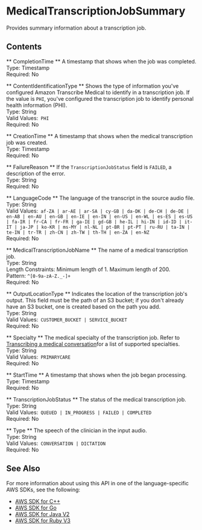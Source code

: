 # MedicalTranscriptionJobSummary<a name="API_MedicalTranscriptionJobSummary"></a>

Provides summary information about a transcription job\.

## Contents<a name="API_MedicalTranscriptionJobSummary_Contents"></a>

 ** CompletionTime **   <a name="transcribe-Type-MedicalTranscriptionJobSummary-CompletionTime"></a>
A timestamp that shows when the job was completed\.  
Type: Timestamp  
Required: No

 ** ContentIdentificationType **   <a name="transcribe-Type-MedicalTranscriptionJobSummary-ContentIdentificationType"></a>
Shows the type of information you've configured Amazon Transcribe Medical to identify in a transcription job\. If the value is `PHI`, you've configured the transcription job to identify personal health information \(PHI\)\.  
Type: String  
Valid Values:` PHI`   
Required: No

 ** CreationTime **   <a name="transcribe-Type-MedicalTranscriptionJobSummary-CreationTime"></a>
A timestamp that shows when the medical transcription job was created\.  
Type: Timestamp  
Required: No

 ** FailureReason **   <a name="transcribe-Type-MedicalTranscriptionJobSummary-FailureReason"></a>
If the `TranscriptionJobStatus` field is `FAILED`, a description of the error\.  
Type: String  
Required: No

 ** LanguageCode **   <a name="transcribe-Type-MedicalTranscriptionJobSummary-LanguageCode"></a>
The language of the transcript in the source audio file\.  
Type: String  
Valid Values:` af-ZA | ar-AE | ar-SA | cy-GB | da-DK | de-CH | de-DE | en-AB | en-AU | en-GB | en-IE | en-IN | en-US | en-WL | es-ES | es-US | fa-IR | fr-CA | fr-FR | ga-IE | gd-GB | he-IL | hi-IN | id-ID | it-IT | ja-JP | ko-KR | ms-MY | nl-NL | pt-BR | pt-PT | ru-RU | ta-IN | te-IN | tr-TR | zh-CN | zh-TW | th-TH | en-ZA | en-NZ`   
Required: No

 ** MedicalTranscriptionJobName **   <a name="transcribe-Type-MedicalTranscriptionJobSummary-MedicalTranscriptionJobName"></a>
The name of a medical transcription job\.  
Type: String  
Length Constraints: Minimum length of 1\. Maximum length of 200\.  
Pattern: `^[0-9a-zA-Z._-]+`   
Required: No

 ** OutputLocationType **   <a name="transcribe-Type-MedicalTranscriptionJobSummary-OutputLocationType"></a>
Indicates the location of the transcription job's output\. This field must be the path of an S3 bucket; if you don't already have an S3 bucket, one is created based on the path you add\.  
Type: String  
Valid Values:` CUSTOMER_BUCKET | SERVICE_BUCKET`   
Required: No

 ** Specialty **   <a name="transcribe-Type-MedicalTranscriptionJobSummary-Specialty"></a>
The medical specialty of the transcription job\. Refer to [Transcribing a medical conversation](https://docs.aws.amazon.com/transcribe/latest/dg/transcribe-medical-conversation.html)for a list of supported specialties\.  
Type: String  
Valid Values:` PRIMARYCARE`   
Required: No

 ** StartTime **   <a name="transcribe-Type-MedicalTranscriptionJobSummary-StartTime"></a>
A timestamp that shows when the job began processing\.  
Type: Timestamp  
Required: No

 ** TranscriptionJobStatus **   <a name="transcribe-Type-MedicalTranscriptionJobSummary-TranscriptionJobStatus"></a>
The status of the medical transcription job\.  
Type: String  
Valid Values:` QUEUED | IN_PROGRESS | FAILED | COMPLETED`   
Required: No

 ** Type **   <a name="transcribe-Type-MedicalTranscriptionJobSummary-Type"></a>
The speech of the clinician in the input audio\.  
Type: String  
Valid Values:` CONVERSATION | DICTATION`   
Required: No

## See Also<a name="API_MedicalTranscriptionJobSummary_SeeAlso"></a>

For more information about using this API in one of the language\-specific AWS SDKs, see the following:
+  [ AWS SDK for C\+\+](https://docs.aws.amazon.com/goto/SdkForCpp/transcribe-2017-10-26/MedicalTranscriptionJobSummary) 
+  [ AWS SDK for Go](https://docs.aws.amazon.com/goto/SdkForGoV1/transcribe-2017-10-26/MedicalTranscriptionJobSummary) 
+  [ AWS SDK for Java V2](https://docs.aws.amazon.com/goto/SdkForJavaV2/transcribe-2017-10-26/MedicalTranscriptionJobSummary) 
+  [ AWS SDK for Ruby V3](https://docs.aws.amazon.com/goto/SdkForRubyV3/transcribe-2017-10-26/MedicalTranscriptionJobSummary) 